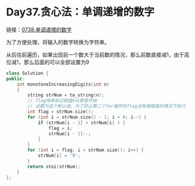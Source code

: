 # Day37.贪心法：单调递增的数字


链接：[0738.单调递增的数字](https://leetcode.cn/problems/monotone-increasing-digits/)

为了方便处理，将输入的数字转换为字符串。

从后往前遍历，如果出现前一个数大于当前数的情况，那么前数直接减1，由于高位减1，那么后面的可以全部设置为9

```c++
class Solution {
public:
    int monotoneIncreasingDigits(int n)
    {
        string strNum = to_string(n);
        // flag用来标记赋值9从哪里开始
        // 设置为这个默认值，为了防止第二个for循环在flag没有被赋值的情况下执行
        int flag = strNum.size();
        for (int i = strNum.size() - 1; i > 0; i--) {
            if (strNum[i - 1] > strNum[i] ) {
                flag = i;
                strNum[i - 1]--;
            }
        }
        for (int i = flag; i < strNum.size(); i++) {
            strNum[i] = '9';
        }
        return stoi(strNum);
    }
};

```



